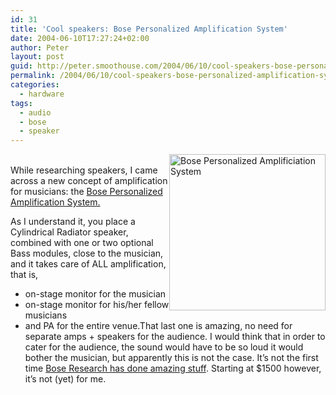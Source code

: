 ```yaml
---
id: 31
title: 'Cool speakers: Bose Personalized Amplification System'
date: 2004-06-10T17:27:24+02:00
author: Peter
layout: post
guid: http://peter.smoothouse.com/2004/06/10/cool-speakers-bose-personalized-amplification-system/
permalink: /2004/06/10/cool-speakers-bose-personalized-amplification-system/
categories:
  - hardware
tags:
  - audio
  - bose
  - speaker
---
```

[<img style="float: right; width: 250px;" src="http://www.bose.com/images/musicians/products/p_l1double_l_b.jpg" border="0" alt="Bose Personalized Amplificiation System" />](http://www.bose.com/musicians/)  
While researching speakers, I came across a new concept of amplification for musicians: the [Bose Personalized Amplification System.](http://www.bose.com/musicians/)

As I understand it, you place a Cylindrical Radiator speaker, combined with one or two optional Bass modules, close to the musician, and it takes care of ALL amplification, that is,

  * on-stage monitor for the musician
  * on-stage monitor for his/her fellow musicians
  * and PA for the entire venue.That last one is amazing, no need for separate amps + speakers for the audience. I would think that in order to cater for the audience, the sound would have to be so loud it would bother the musician, but apparently this is not the case. It&#8217;s not the first time [Bose Research has done amazing stuff](http://www.bose.com/controller?event=VIEW_STATIC_PAGE_EVENT&url=/about/milestones/index.jsp). 
    Starting at $1500 however, it&#8217;s not (yet) for me.</li>